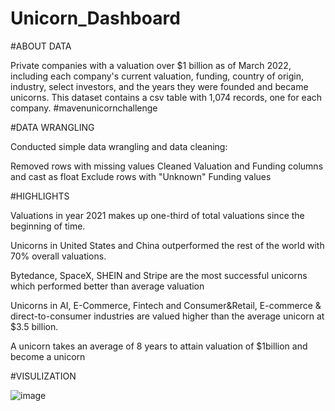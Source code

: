 # Unicorn_Dashboard

#ABOUT DATA

Private companies with a valuation over $1 billion as of March 2022, including each company's current valuation, funding, country of origin, industry, select investors, and the years they were founded and became unicorns.
This dataset contains a csv table with 1,074 records, one for each company.
#mavenunicornchallenge

#DATA WRANGLING

Conducted simple data wrangling and data cleaning:

Removed rows with missing values
Cleaned Valuation and Funding columns and cast as float
Exclude rows with "Unknown" Funding values

#HIGHLIGHTS

Valuations in year 2021 makes up one-third of total valuations since the beginning of time.

Unicorns in United States and China outperformed the rest of the world with 70% overall valuations.

Bytedance, SpaceX, SHEIN and Stripe are the most successful unicorns which performed better than average valuation

Unicorns in AI, E-Commerce, Fintech and Consumer&Retail, E-commerce & direct-to-consumer industries are valued higher than the average unicorn at $3.5 billion.

A unicorn takes an average of 8 years to attain valuation of $1billion and become a unicorn

#VISULIZATION

![image](https://user-images.githubusercontent.com/43696451/191897741-9dc97a96-6779-4936-a059-c4eadb3e2d8d.png)

